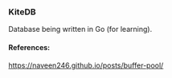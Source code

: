 
<h3>KiteDB</h3>

Database being written in Go (for learning).

<h4>References:</h4>

https://naveen246.github.io/posts/buffer-pool/